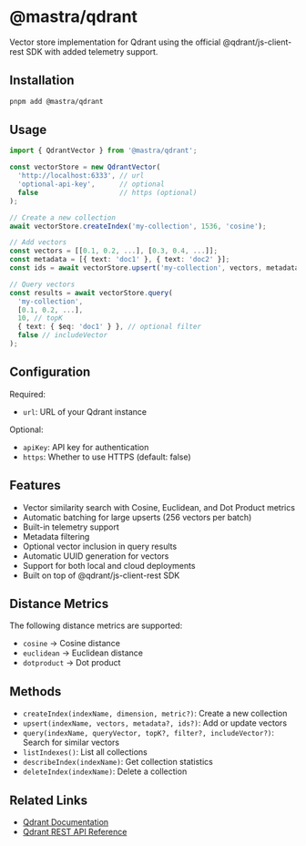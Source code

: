 # @mastra/qdrant

Vector store implementation for Qdrant using the official @qdrant/js-client-rest SDK with added telemetry support.

## Installation

```bash
pnpm add @mastra/qdrant
```

## Usage

```typescript
import { QdrantVector } from '@mastra/qdrant';

const vectorStore = new QdrantVector(
  'http://localhost:6333', // url
  'optional-api-key',      // optional
  false                    // https (optional)
);

// Create a new collection
await vectorStore.createIndex('my-collection', 1536, 'cosine');

// Add vectors
const vectors = [[0.1, 0.2, ...], [0.3, 0.4, ...]];
const metadata = [{ text: 'doc1' }, { text: 'doc2' }];
const ids = await vectorStore.upsert('my-collection', vectors, metadata);

// Query vectors
const results = await vectorStore.query(
  'my-collection',
  [0.1, 0.2, ...],
  10, // topK
  { text: { $eq: 'doc1' } }, // optional filter
  false // includeVector
);
```

## Configuration

Required:

- `url`: URL of your Qdrant instance

Optional:

- `apiKey`: API key for authentication
- `https`: Whether to use HTTPS (default: false)

## Features

- Vector similarity search with Cosine, Euclidean, and Dot Product metrics
- Automatic batching for large upserts (256 vectors per batch)
- Built-in telemetry support
- Metadata filtering
- Optional vector inclusion in query results
- Automatic UUID generation for vectors
- Support for both local and cloud deployments
- Built on top of @qdrant/js-client-rest SDK

## Distance Metrics

The following distance metrics are supported:

- `cosine` → Cosine distance
- `euclidean` → Euclidean distance
- `dotproduct` → Dot product

## Methods

- `createIndex(indexName, dimension, metric?)`: Create a new collection
- `upsert(indexName, vectors, metadata?, ids?)`: Add or update vectors
- `query(indexName, queryVector, topK?, filter?, includeVector?)`: Search for similar vectors
- `listIndexes()`: List all collections
- `describeIndex(indexName)`: Get collection statistics
- `deleteIndex(indexName)`: Delete a collection

## Related Links

- [Qdrant Documentation](https://qdrant.tech/documentation/)
- [Qdrant REST API Reference](https://qdrant.github.io/qdrant/redoc/index.html)
